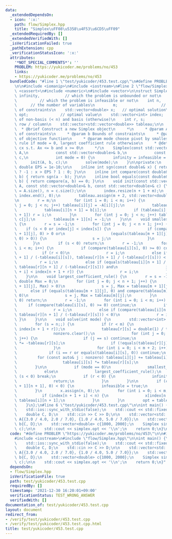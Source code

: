 ```yaml
---
data:
  _extendedDependsOn:
  - icon: ':x:'
    path: flow/Simplex.hpp
    title: "Simplex\uFF08\u5358\u4F53\u6CD5\uFF09"
  _extendedRequiredBy: []
  _extendedVerifiedWith: []
  _isVerificationFailed: true
  _pathExtension: cpp
  _verificationStatusIcon: ':x:'
  attributes:
    '*NOT_SPECIAL_COMMENTS*': ''
    PROBLEM: https://yukicoder.me/problems/no/453
    links:
    - https://yukicoder.me/problems/no/453
  bundledCode: "#line 1 \"test/yukicoder/453.test.cpp\"\n#define PROBLEM \"https://yukicoder.me/problems/no/453\"\
    \n\n#include <iomanip>\n#include <iostream>\n#line 2 \"flow/Simplex.hpp\"\n#include\
    \ <cassert>\n#include <numeric>\n#include <vector>\n\nstruct Simplex {\n    bool\
    \ infinity,           // which the problem is unbounded or not\n        infeasible;\
    \          // which the problem is infeasible or not\n    int n,             \
    \      // the number of variables\n        m;                   // the number\
    \ of constraints\n    std::vector<double> x;   // optimal solution\n    double\
    \ opt;              // optimal value\n    std::vector<int> index;  // indices\
    \ of non-basis (< n) and basis (otherwise)\n    int r, s;                // pivot\
    \ row / column\n    std::vector<std::vector<double>> tableau;\n\n    /**\n   \
    \  * @brief Construct a new Simplex object\n     *\n     * @param A Coefficients\
    \ of constraints\n     * @param b Bounds of constraints\n     * @param c Coefficients\
    \ of objective function\n     * @param mode choose pivot by smallest subscript\
    \ rule if mode = 0, largest coefficient rule otherwise\n     * @details Maximize\
    \ cx s.t. Ax <= b and x >= 0\n     */\n    Simplex(const std::vector<std::vector<double>>&\
    \ A,\n            const std::vector<double>& b,\n            const std::vector<double>&\
    \ c,\n            int mode = 0) {\n        infinity = infeasible = false;\n  \
    \      init(A, b, c);\n        solve(mode);\n    }\n\nprivate:\n    static constexpr\
    \ double EPS = 1e-10;\n\n    inline int sgn(const double& x) { return x < -EPS\
    \ ? -1 : x > EPS ? 1 : 0; }\n\n    inline int compare(const double& a, const double&\
    \ b) { return sgn(a - b); }\n\n    inline bool equals(const double& a, const double&\
    \ b) { return compare(a, b) == 0; }\n\n    void init(const std::vector<std::vector<double>>&\
    \ A, const std::vector<double>& b, const std::vector<double>& c) {\n        m\
    \ = A.size(), n = c.size();\n\n        index.resize(n + 1 + m);\n        std::iota(index.begin(),\
    \ index.end(), 0);\n        tableau.assign(m + 2, std::vector<double>(n + 2, 0));\n\
    \n        r = m;\n        for (int i = 0; i < m; i++) {\n            for (int\
    \ j = 0; j < n; j++) tableau[i][j] = -A[i][j];\n            tableau[i][n] = 1;\n\
    \            tableau[i][n + 1] = b[i];\n            if (tableau[i][n + 1] < tableau[r][n\
    \ + 1]) r = i;\n        }\n        for (int j = 0; j < n; j++) tableau[m][j] =\
    \ c[j];\n        tableau[m + 1][n] = -1;\n    }\n\n    void smallest_subscript_rule()\
    \ {\n        r = s = -1;\n        for (int j = 0; j < n + 1; j++) {\n        \
    \    if (s < 0 or index[j] < index[s]) {\n                if (compare(tableau[m\
    \ + 1][j], 0) > 0 or\n                    (equals(tableau[m + 1][j], 0) and compare(tableau[m][j],\
    \ 0) > 0)) {\n                    s = j;\n                }\n            }\n \
    \       }\n        if (s < 0) return;\n        r = -1;\n        for (int i = 0;\
    \ i < m; i++) {\n            if (compare(tableau[i][s], 0) >= 0) continue;\n \
    \           if (r < 0)\n                r = i;\n            else if (compare(tableau[i][n\
    \ + 1] / (-tableau[i][s]), tableau[r][n + 1] / (-tableau[r][s])) < 0)\n      \
    \          r = i;\n            else if (equals(tableau[i][n + 1] / (-tableau[i][s]),\
    \ tableau[r][n + 1] / (-tableau[r][s])) and\n                     index[n + 1\
    \ + i] < index[n + 1 + r]) {\n                r = i;\n            }\n        }\n\
    \    }\n\n    void largest_coefficient_rule() {\n        r = s = -1;\n       \
    \ double Max = 0;\n        for (int j = 0; j < n + 1; j++) {\n            if (compare(tableau[m\
    \ + 1][j], Max) > 0)\n                s = j, Max = tableau[m + 1][j];\n      \
    \      else if (equals(tableau[m + 1][j], 0) and compare(tableau[m][j], Max) >\
    \ 0)\n                s = j, Max = tableau[m][j];\n        }\n        if (s <\
    \ 0) return;\n        r = -1;\n        for (int i = 0; i < m; i++) {\n       \
    \     if (compare(tableau[i][s], 0) >= 0) continue;\n            if (r < 0)\n\
    \                r = i;\n            else if (compare(tableau[i][n + 1] / (-tableau[i][s]),\
    \ tableau[r][n + 1] / (-tableau[r][s])) < 0)\n                r = i;\n       \
    \ }\n    }\n\n    void solve(int mode) {\n        std::vector<int> nonzero;\n\
    \        for (s = n;;) {\n            if (r < m) {\n                std::swap(index[s],\
    \ index[n + 1 + r]);\n                tableau[r][s] = double(1) / tableau[r][s];\n\
    \                nonzero.clear();\n                for (int j = 0; j < n + 2;\
    \ j++) {\n                    if (j == s) continue;\n                    tableau[r][j]\
    \ *= -tableau[r][s];\n                    if (!equals(tableau[r][j], 0)) nonzero.emplace_back(j);\n\
    \                }\n                for (int i = 0; i < m + 2; i++) {\n      \
    \              if (i == r or equals(tableau[i][s], 0)) continue;\n           \
    \         for (const auto& j : nonzero) tableau[i][j] += tableau[i][s] * tableau[r][j];\n\
    \                    tableau[i][s] *= tableau[r][s];\n                }\n    \
    \        }\n\n            if (mode == 0)\n                smallest_subscript_rule();\n\
    \            else\n                largest_coefficient_rule();\n            if\
    \ (s < 0) break;\n            if (r < 0) {\n                infinity = true;\n\
    \                return;\n            }\n        }\n\n        if (compare(tableau[m\
    \ + 1][n + 1], 0) < 0) {\n            infeasible = true;\n            return;\n\
    \        }\n        x.assign(n, 0);\n        for (int i = 0; i < m; i++) {\n \
    \           if (index[n + 1 + i] < n) {\n                x[index[n + 1 + i]] =\
    \ tableau[i][n + 1];\n            }\n        }\n        opt = tableau[m][n + 1];\n\
    \    }\n};\n#line 6 \"test/yukicoder/453.test.cpp\"\n\nint main() {\n    std::cin.tie(0);\n\
    \    std::ios::sync_with_stdio(false);\n    std::cout << std::fixed << std::setprecision(10);\n\
    \    double C, D;\n    std::cin >> C >> D;\n\n    std::vector<std::vector<double>>\
    \ A{{3.0 / 4.0, 2.0 / 7.0}, {1.0 / 4.0, 5.0 / 7.0}};\n    std::vector<double>\
    \ b{C, D};\n    std::vector<double> c{1000, 2000};\n    Simplex simplex(A, b,\
    \ c);\n\n    std::cout << simplex.opt << '\\n';\n    return 0;\n}\n"
  code: "#define PROBLEM \"https://yukicoder.me/problems/no/453\"\n\n#include <iomanip>\n\
    #include <iostream>\n#include \"flow/Simplex.hpp\"\n\nint main() {\n    std::cin.tie(0);\n\
    \    std::ios::sync_with_stdio(false);\n    std::cout << std::fixed << std::setprecision(10);\n\
    \    double C, D;\n    std::cin >> C >> D;\n\n    std::vector<std::vector<double>>\
    \ A{{3.0 / 4.0, 2.0 / 7.0}, {1.0 / 4.0, 5.0 / 7.0}};\n    std::vector<double>\
    \ b{C, D};\n    std::vector<double> c{1000, 2000};\n    Simplex simplex(A, b,\
    \ c);\n\n    std::cout << simplex.opt << '\\n';\n    return 0;\n}"
  dependsOn:
  - flow/Simplex.hpp
  isVerificationFile: true
  path: test/yukicoder/453.test.cpp
  requiredBy: []
  timestamp: '2021-12-30 16:20:01+09:00'
  verificationStatus: TEST_WRONG_ANSWER
  verifiedWith: []
documentation_of: test/yukicoder/453.test.cpp
layout: document
redirect_from:
- /verify/test/yukicoder/453.test.cpp
- /verify/test/yukicoder/453.test.cpp.html
title: test/yukicoder/453.test.cpp
---
```

